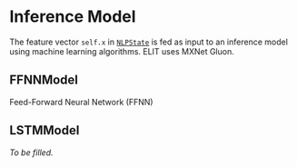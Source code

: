 # Inference Model

The feature vector `self.x` in [`NLPState`]() is fed as input to an inference model using machine learning algorithms.  ELIT uses MXNet Gluon.

## FFNNModel

Feed-Forward Neural Network \(FFNN\)

## LSTMModel

_To be filled._

